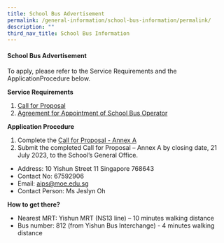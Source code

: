 ```yaml
---
title: School Bus Advertisement
permalink: /general-information/school-bus-information/permalink/
description: ""
third_nav_title: School Bus Information
---
```

#### School Bus Advertisement

To apply, please refer to the Service Requirements and the ApplicationProcedure below.

**Service Requirements**
1. [Call for Proposal](/files/bus%20call%20for%20proposal%202023.pdf)
2. [Agreement for Appointment of School Bus Operator](/files/bus%20agreement%20for%20appointment%20of%20school%20bus%20operator%202023.pdf)



**Application Procedure**
1. Complete the [Call for Proposal - Annex A](/files/bus%20call%20for%20proposal%20annex%20a%202023.pdf)
2. Submit the completed Call for Proposal – Annex A by closing date, 21 July 2023, to the School’s General Office.
* Address:  10 Yishun Street 11 Singapore 768643
* Contact No:  67592906
* Email: aips@moe.edu.sg
* Contact Person: Ms Jeslyn Oh


**How to get there?**
* Nearest MRT: Yishun MRT (NS13 line) – 10 minutes walking distance
* Bus number: 812 (from Yishun Bus Interchange) - 4 minutes walking distance
